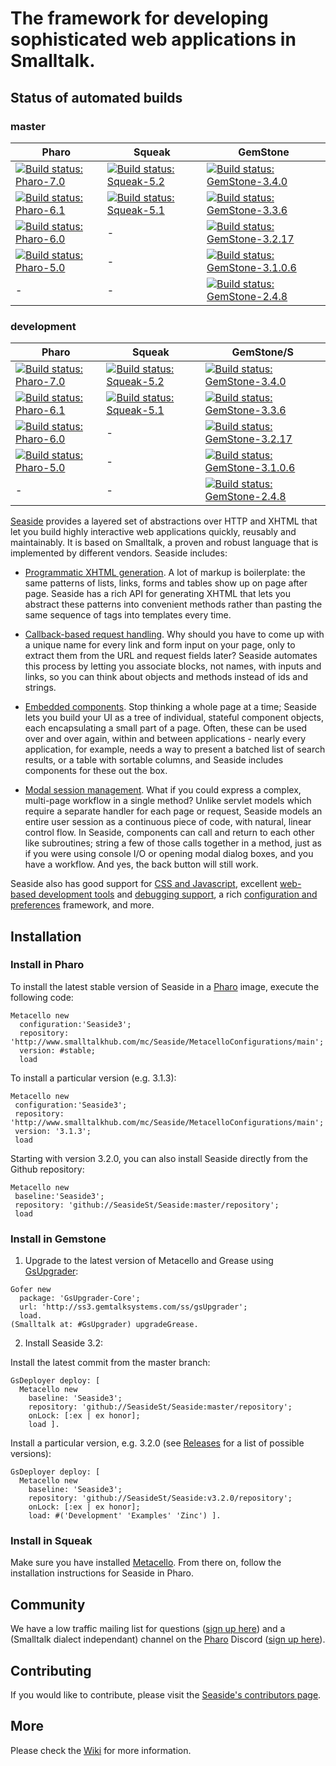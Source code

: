 # The framework for developing sophisticated web applications in Smalltalk.

## Status of automated builds
### master
Pharo | Squeak | GemStone
------------ | ------------- | ------------
[![Build status: Pharo-7.0](http://badges.herokuapp.com/travis/theseion/Seaside?branch=master&env=BUILD_NAME=Pharo-7.0&label=7.0)](http://travis-ci.org/SeasideSt/Seaside) | [![Build status: Squeak-5.2](http://badges.herokuapp.com/travis/theseion/Seaside?branch=master&env=BUILD_NAME=Squeak-trunk&label=5.2)](http://travis-ci.org/SeasideSt/Seaside) | [![Build status: GemStone-3.4.0](http://badges.herokuapp.com/travis/theseion/Seaside?branch=master&env=BUILD_NAME=GemStone-3.4.0&label=3.4.0)](http://travis-ci.org/SeasideSt/Seaside)
[![Build status: Pharo-6.1](http://badges.herokuapp.com/travis/theseion/Seaside?branch=master&env=BUILD_NAME=Pharo-6.1&label=6.1)](http://travis-ci.org/SeasideSt/Seaside) | [![Build status: Squeak-5.1](http://badges.herokuapp.com/travis/theseion/Seaside?branch=master&env=BUILD_NAME=Squeak-5.1&label=5.1)](http://travis-ci.org/SeasideSt/Seaside) | [![Build status: GemStone-3.3.6](http://badges.herokuapp.com/travis/theseion/Seaside?branch=master&env=BUILD_NAME=GemStone-3.3.6&label=3.3.6)](http://travis-ci.org/SeasideSt/Seaside)
[![Build status: Pharo-6.0](http://badges.herokuapp.com/travis/theseion/Seaside?branch=master&env=BUILD_NAME=Pharo-6.0&label=6.0)](http://travis-ci.org/SeasideSt/Seaside) | - | [![Build status: GemStone-3.2.17](http://badges.herokuapp.com/travis/theseion/Seaside?branch=master&env=BUILD_NAME=GemStone-3.2.17&label=3.2.17)](http://travis-ci.org/SeasideSt/Seaside)
[![Build status: Pharo-5.0](http://badges.herokuapp.com/travis/theseion/Seaside?branch=master&env=BUILD_NAME=Pharo-5.0&label=5.0)](http://travis-ci.org/SeasideSt/Seaside) | - | [![Build status: GemStone-3.1.0.6](http://badges.herokuapp.com/travis/theseion/Seaside?branch=master&env=BUILD_NAME=GemStone-3.1.0.6&label=3.1.0.6)](http://travis-ci.org/SeasideSt/Seaside)
\- | - | [![Build status: GemStone-2.4.8](http://badges.herokuapp.com/travis/theseion/Seaside?branch=master&env=BUILD_NAME=GemStone-2.4.8&label=2.4.8)](http://travis-ci.org/SeasideSt/Seaside)

### development
Pharo | Squeak | GemStone/S
------------ | ------------- | ------------
[![Build status: Pharo-7.0](http://badges.herokuapp.com/travis/theseion/Seaside?branch=development&env=BUILD_NAME=Pharo-7.0&label=7.0)](http://travis-ci.org/SeasideSt/Seaside) | [![Build status: Squeak-5.2](http://badges.herokuapp.com/travis/theseion/Seaside?branch=development&env=BUILD_NAME=Squeak-trunk&label=5.2)](http://travis-ci.org/SeasideSt/Seaside) | [![Build status: GemStone-3.4.0](http://badges.herokuapp.com/travis/theseion/Seaside?branch=development&env=BUILD_NAME=GemStone-3.4.0&label=3.4.0)](http://travis-ci.org/SeasideSt/Seaside)
[![Build status: Pharo-6.1](http://badges.herokuapp.com/travis/theseion/Seaside?branch=development&env=BUILD_NAME=Pharo-6.1&label=6.1)](http://travis-ci.org/SeasideSt/Seaside) | [![Build status: Squeak-5.1](http://badges.herokuapp.com/travis/theseion/Seaside?branch=development&env=BUILD_NAME=Squeak-5.1&label=5.1)](http://travis-ci.org/SeasideSt/Seaside) | [![Build status: GemStone-3.3.6](http://badges.herokuapp.com/travis/theseion/Seaside?branch=development&env=BUILD_NAME=GemStone-3.3.6&label=3.3.6)](http://travis-ci.org/SeasideSt/Seaside)
[![Build status: Pharo-6.0](http://badges.herokuapp.com/travis/theseion/Seaside?branch=development&env=BUILD_NAME=Pharo-6.0&label=6.0)](http://travis-ci.org/SeasideSt/Seaside) | - | [![Build status: GemStone-3.2.17](http://badges.herokuapp.com/travis/theseion/Seaside?branch=development&env=BUILD_NAME=GemStone-3.2.17&label=3.2.17)](http://travis-ci.org/SeasideSt/Seaside)
[![Build status: Pharo-5.0](http://badges.herokuapp.com/travis/theseion/Seaside?branch=development&env=BUILD_NAME=Pharo-5.0&label=5.0)](http://travis-ci.org/SeasideSt/Seaside) | - | [![Build status: GemStone-3.1.0.6](http://badges.herokuapp.com/travis/theseion/Seaside?branch=development&env=BUILD_NAME=GemStone-3.1.0.6&label=3.1.0.6)](http://travis-ci.org/SeasideSt/Seaside)
\- | - | [![Build status: GemStone-2.4.8](http://badges.herokuapp.com/travis/theseion/Seaside?branch=development&env=BUILD_NAME=GemStone-2.4.8&label=2.4.8)](http://travis-ci.org/SeasideSt/Seaside)


[Seaside](http://www.seaside.st) provides a layered set of abstractions over HTTP and XHTML that let you build highly interactive web applications quickly, reusably and maintainably. It is based on Smalltalk, a proven and robust language that is implemented by  different vendors. Seaside includes:

  * [Programmatic XHTML generation](http://www.seaside.st/documentation/generating-html).  A lot of markup is boilerplate: the same patterns of lists, links, forms and tables show up on page after page.  Seaside has a rich API for generating XHTML that lets you abstract these patterns into convenient methods rather than pasting the same sequence of tags into templates every time.

  * [Callback-based request handling](http://www.seaside.st/documentation/callbacks).  Why should you have to come up with a unique name for every link and form input on your page, only to extract them from the URL and request fields later?  Seaside automates this process by letting you associate blocks, not names, with inputs and links, so you can think about objects and methods instead of ids and strings.

  * [Embedded components](http://www.seaside.st/documentation/subcomponents).  Stop thinking a whole page at a time; Seaside lets you build your UI as a tree of individual, stateful component objects, each encapsulating a small part of a page.  Often, these can be used over and over again, within and between applications - nearly every application, for example, needs a way to present a batched list of search results, or a table with sortable columns, and Seaside includes components for these out the box.

  * [Modal session management](http://www.seaside.st/documentation/call-and-answer).  What if you could express a complex, multi-page workflow in a single method?  Unlike servlet models which require a separate handler for each page or request, Seaside models an entire user session as a continuous piece of code, with natural, linear control flow.  In Seaside, components can call and return to each other like subroutines; string a few of those calls together in a method, just as if you were using console I/O or opening modal dialog boxes, and you have a workflow. And yes, the back button will still work.

Seaside also has good support for [CSS and Javascript](http://www.seaside.st/documentation/css-and-js), excellent [web-based development tools](http://www.seaside.st/documentation/tools) and [debugging support](http://www.seaside.st/documentation/debugging), a rich [configuration and preferences](http://www.seaside.st/documentation/configuration-and-preferences) framework, and more.

## Installation

### Install in Pharo

To install the latest stable version of Seaside in a [Pharo](http://www.pharo-project.org) image, execute the following code:

```Smalltalk
Metacello new
  configuration:'Seaside3';
  repository: 'http://www.smalltalkhub.com/mc/Seaside/MetacelloConfigurations/main';
  version: #stable;
  load
```

To install a particular version (e.g. 3.1.3):

```Smalltalk
Metacello new
 configuration:'Seaside3';
 repository: 'http://www.smalltalkhub.com/mc/Seaside/MetacelloConfigurations/main';
 version: '3.1.3';
 load
```

Starting with version 3.2.0, you can also install Seaside directly from the Github repository:

```Smalltalk
Metacello new
 baseline:'Seaside3';
 repository: 'github://SeasideSt/Seaside:master/repository';
 load
```
	
### Install in Gemstone

1. Upgrade to the latest version of Metacello and Grease using [GsUpgrader](https://github.com/GsDevKit/gsUpgrader#gsupgrader-):
  ```Smalltalk
  Gofer new
    package: 'GsUpgrader-Core';
    url: 'http://ss3.gemtalksystems.com/ss/gsUpgrader';
    load.
  (Smalltalk at: #GsUpgrader) upgradeGrease.
  ```
  
2. Install Seaside 3.2:

  Install the latest commit from the master branch:
  ```Smalltalk
  GsDeployer deploy: [
    Metacello new
      baseline: 'Seaside3';
      repository: 'github://SeasideSt/Seaside:master/repository';
      onLock: [:ex | ex honor];
      load ].
  ```

  Install a particular version, e.g. 3.2.0 (see [Releases](https://github.com/SeasideSt/Seaside/releases) for a list of possible versions):
  ```Smalltalk
  GsDeployer deploy: [
    Metacello new
      baseline: 'Seaside3';
      repository: 'github://SeasideSt/Seaside:v3.2.0/repository';
      onLock: [:ex | ex honor];
      load: #('Development' 'Examples' 'Zinc') ].
  ```
  
### Install in Squeak

Make sure you have installed [Metacello](https://github.com/dalehenrich/metacello-work). From there on, follow the installation instructions for Seaside in Pharo.

## Community
We have a low traffic mailing list for questions ([sign up here](http://lists.squeakfoundation.org/cgi-bin/mailman/listinfo/seaside)) and a (Smalltalk dialect independant) channel on the [Pharo](https://pharo.org) Discord ([sign up here](http://discord.gg/Sj2rhxn)).

## Contributing
If you would like to contribute, please visit the [Seaside's contributors page](https://github.com/SeasideSt/Seaside/blob/master/CONTRIBUTING.md).

## More

Please check the [Wiki](https://github.com/SeasideSt/Seaside/wiki) for more information.
